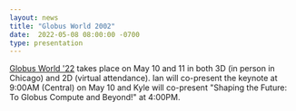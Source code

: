 ```yaml
---
layout: news
title: "Globus World 2002"
date:  2022-05-08 08:00:00 -0700
type: presentation
---
```

[Globus World '22](https://globusworld.org) takes place on May 10 and 11 in both 3D (in person in Chicago) and 2D (virtual attendance). Ian will co-present the keynote at 9:00AM (Central) on May 10 and Kyle will co-present "Shaping the Future: To Globus Compute and Beyond!" at 4:00PM. 
